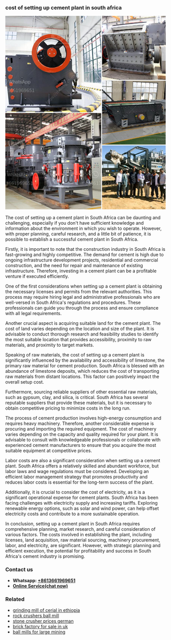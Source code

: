 <h3>cost of setting up cement plant in south africa</h3><img src='1706768033.jpg' alt=''><p>The cost of setting up a cement plant in South Africa can be daunting and challenging, especially if you don't have sufficient knowledge and information about the environment in which you wish to operate. However, with proper planning, careful research, and a little bit of patience, it is possible to establish a successful cement plant in South Africa.</p><p>Firstly, it is important to note that the construction industry in South Africa is fast-growing and highly competitive. The demand for cement is high due to ongoing infrastructure development projects, residential and commercial construction, and the need for repair and maintenance of existing infrastructure. Therefore, investing in a cement plant can be a profitable venture if executed efficiently.</p><p>One of the first considerations when setting up a cement plant is obtaining the necessary licenses and permits from the relevant authorities. This process may require hiring legal and administrative professionals who are well-versed in South Africa's regulations and procedures. These professionals can guide you through the process and ensure compliance with all legal requirements.</p><p>Another crucial aspect is acquiring suitable land for the cement plant. The cost of land varies depending on the location and size of the plant. It is advisable to conduct thorough research and feasibility studies to identify the most suitable location that provides accessibility, proximity to raw materials, and proximity to target markets.</p><p>Speaking of raw materials, the cost of setting up a cement plant is significantly influenced by the availability and accessibility of limestone, the primary raw material for cement production. South Africa is blessed with an abundance of limestone deposits, which reduces the cost of transporting raw materials from distant locations. This factor can positively impact the overall setup cost.</p><p>Furthermore, sourcing reliable suppliers of other essential raw materials, such as gypsum, clay, and silica, is critical. South Africa has several reputable suppliers that provide these materials, but it is necessary to obtain competitive pricing to minimize costs in the long run.</p><p>The process of cement production involves high-energy consumption and requires heavy machinery. Therefore, another considerable expense is procuring and importing the required equipment. The cost of machinery varies depending on the capacity and quality required for your plant. It is advisable to consult with knowledgeable professionals or collaborate with experienced cement manufacturers to ensure that you acquire the most suitable equipment at competitive prices.</p><p>Labor costs are also a significant consideration when setting up a cement plant. South Africa offers a relatively skilled and abundant workforce, but labor laws and wage regulations must be considered. Developing an efficient labor management strategy that promotes productivity and reduces labor costs is essential for the long-term success of the plant.</p><p>Additionally, it is crucial to consider the cost of electricity, as it is a significant operational expense for cement plants. South Africa has been facing challenges with electricity supply and increasing tariffs. Exploring renewable energy options, such as solar and wind power, can help offset electricity costs and contribute to a more sustainable operation.</p><p>In conclusion, setting up a cement plant in South Africa requires comprehensive planning, market research, and careful consideration of various factors. The costs involved in establishing the plant, including licenses, land acquisition, raw material sourcing, machinery procurement, labor, and electricity, are significant. However, with strategic planning and efficient execution, the potential for profitability and success in South Africa's cement industry is promising.</p><h3>Contact us</h3><ul><li><strong>Whatsapp:&nbsp;<a href="https://wa.me/8613661969651">+8613661969651</a></strong></li><li><a href="https://swt.shibang-china.com/?git&amp;zhl&amp;cost of setting up cement plant in south africa"><strong>Online Service(chat now)</strong></a></li></ul><h3>Related</h3><ul><li><a href='grinding mill of cerial in ethiopia.md'>grinding mill of cerial in ethiopia</a></li><li><a href='rock crushers ball mill.md'>rock crushers ball mill</a></li><li><a href='stone crusher prices german.md'>stone crusher prices german</a></li><li><a href='brick factory for sale in uk.md'>brick factory for sale in uk</a></li><li><a href='ball mills for large mining.md'>ball mills for large mining</a></li></ul>